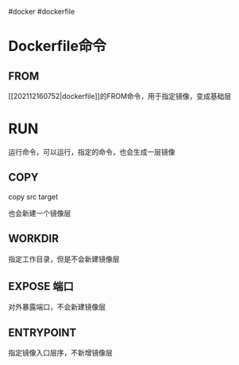 #docker #dockerfile 

# Dockerfile命令 

## FROM

[[202112160752|dockerfile]]的FROM命令，用于指定镜像，变成基础层


# RUN
运行命令，可以运行，指定的命令，也会生成一层镜像

## COPY 
copy src target

也会新建一个镜像层


## WORKDIR 
指定工作目录，但是不会新建镜像层

## EXPOSE 端口
对外暴露端口，不会新建镜像层


## ENTRYPOINT
指定镜像入口层序，不新增镜像层

